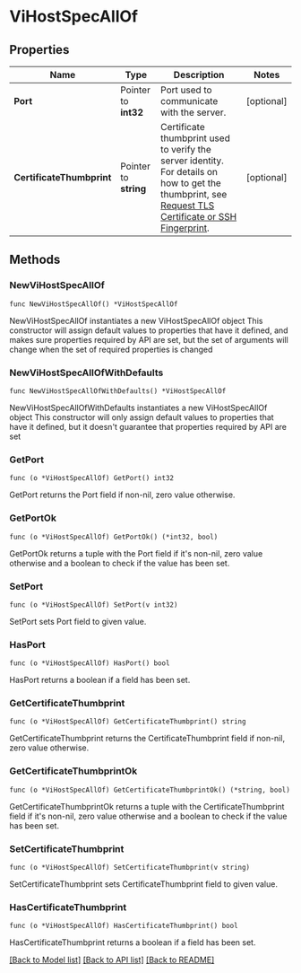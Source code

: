 # ViHostSpecAllOf

## Properties

Name | Type | Description | Notes
------------ | ------------- | ------------- | -------------
**Port** | Pointer to **int32** | Port used to communicate with the server. | [optional] 
**CertificateThumbprint** | Pointer to **string** | Certificate thumbprint used to verify the server identity. For details on how to get the thumbprint, see [Request TLS Certificate or SSH Fingerprint](#tag/Connection/operation/GetConnectionCertificate). | [optional] 

## Methods

### NewViHostSpecAllOf

`func NewViHostSpecAllOf() *ViHostSpecAllOf`

NewViHostSpecAllOf instantiates a new ViHostSpecAllOf object
This constructor will assign default values to properties that have it defined,
and makes sure properties required by API are set, but the set of arguments
will change when the set of required properties is changed

### NewViHostSpecAllOfWithDefaults

`func NewViHostSpecAllOfWithDefaults() *ViHostSpecAllOf`

NewViHostSpecAllOfWithDefaults instantiates a new ViHostSpecAllOf object
This constructor will only assign default values to properties that have it defined,
but it doesn't guarantee that properties required by API are set

### GetPort

`func (o *ViHostSpecAllOf) GetPort() int32`

GetPort returns the Port field if non-nil, zero value otherwise.

### GetPortOk

`func (o *ViHostSpecAllOf) GetPortOk() (*int32, bool)`

GetPortOk returns a tuple with the Port field if it's non-nil, zero value otherwise
and a boolean to check if the value has been set.

### SetPort

`func (o *ViHostSpecAllOf) SetPort(v int32)`

SetPort sets Port field to given value.

### HasPort

`func (o *ViHostSpecAllOf) HasPort() bool`

HasPort returns a boolean if a field has been set.

### GetCertificateThumbprint

`func (o *ViHostSpecAllOf) GetCertificateThumbprint() string`

GetCertificateThumbprint returns the CertificateThumbprint field if non-nil, zero value otherwise.

### GetCertificateThumbprintOk

`func (o *ViHostSpecAllOf) GetCertificateThumbprintOk() (*string, bool)`

GetCertificateThumbprintOk returns a tuple with the CertificateThumbprint field if it's non-nil, zero value otherwise
and a boolean to check if the value has been set.

### SetCertificateThumbprint

`func (o *ViHostSpecAllOf) SetCertificateThumbprint(v string)`

SetCertificateThumbprint sets CertificateThumbprint field to given value.

### HasCertificateThumbprint

`func (o *ViHostSpecAllOf) HasCertificateThumbprint() bool`

HasCertificateThumbprint returns a boolean if a field has been set.


[[Back to Model list]](../README.md#documentation-for-models) [[Back to API list]](../README.md#documentation-for-api-endpoints) [[Back to README]](../README.md)


